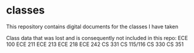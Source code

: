 # classes
This repository contains digital documents for the classes I have taken

Class data that was lost and is consequently not included in this repo: ECE 100 ECE 211 ECE 213 ECE 218 ECE 242 CS 331 CS 115/116 CS 330 CS 351
